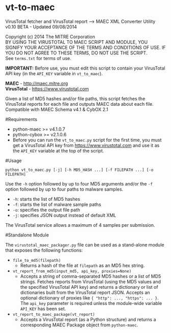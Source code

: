 vt-to-maec
==========

VirusTotal fetcher and VirusTotal report --> MAEC XML Converter Utility  
v0.10 BETA - Updated 09/08/2014  

Copyright (c) 2014 The MITRE Corporation  
BY USING THE VIRUSTOTAL TO MAEC SCRIPT AND MODULE, YOU SIGNIFY YOUR ACCEPTANCE OF THE TERMS AND CONDITIONS OF USE.  IF YOU DO NOT AGREE TO THESE TERMS, DO NOT USE THE SCRIPT.  
See `terms.txt` for terms of use.

**IMPORTANT:** Before use, you must edit this script to contain your VirusTotal API key (in the `API_KEY` variable in `vt_to_maec`).

**MAEC** - http://maec.mitre.org  
**VirusTotal** - https://www.virustotal.com

Given a list of MD5 hashes and/or file paths, this script fetches the VirusTotal reports for each file and outputs MAEC data about each file.  
Compatible with MAEC Schema v4.1 & CybOX 2.1

#Requirements

* python-maec >= v4.1.0.7
* python-cybox >= v2.1.0.6
* Before you can run the `vt_to_maec.py` script for the first time, you must get a VirusTotal API key from https://www.virustotal.com and use it as the `API_KEY` variable at the top of the script.

#Usage

`python vt_to_maec.py [-j] [-h MD5_HASH ...] [-f FILEPATH ...] [-o FILEPATH]`

Use the `-h` option followed by up to four MD5 arguments and/or the `-f` option followed by up to four paths to malware samples.

* `-h`: starts the list of MD5 hashes
* `-f`: starts the list of malware sample paths
* `-o`: specifies the output file path
* `-j`: specifies JSON output instead of default XML

The VirusTotal service allows a maximum of 4 samples per submission.

#Standalone Module

The `virustotal_maec_packager.py` file can be used as a stand-alone module that exposes the following functions:

* `file_to_md5(filepath)`
  * Returns a hash of the file at `filepath` as an MD5 hex string.
* `vt_report_from_md5(input_md5, api_key, proxies=None)`
  * Accepts a string of comma-separated MD5 hashes or a list of MD5 strings. Fetches reports from VirusTotal (using the MD5 values and the specified VirusTotal API key) and returns a dictionary or list of dictionaries built from the VirusTotal report JSON. Accepts an optional dictionary of proxies like `{ "http": ..., "https": ... }`. The `api_key` parameter is required unless the module-wide variable `API_KEY` has been set.
* `vt_report_to_maec_package(vt_report)`
  * Accepts a VirusTotal report (as a Python structure) and returns a corresponding MAEC Package object from `python-maec`.
